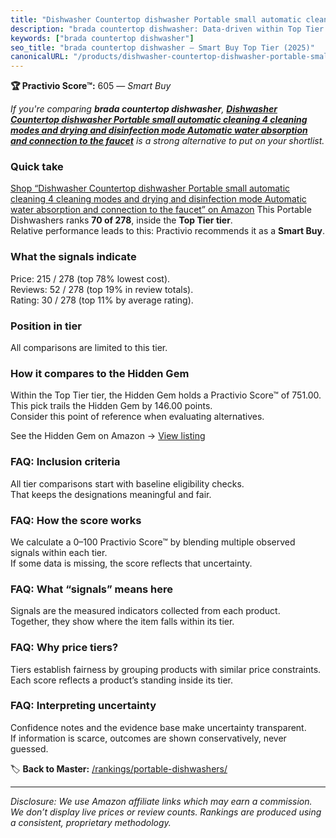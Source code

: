 ```yaml
---
title: "Dishwasher Countertop dishwasher Portable small automatic cleaning 4 cleaning modes and drying and disinfection mode Automatic water absorption and connection to the faucet"
description: "brada countertop dishwasher: Data-driven within Top Tier ranking using the Practivio Score™. Positioned by quality, value, demand, findability, momentum."
keywords: ["brada countertop dishwasher"]
seo_title: "brada countertop dishwasher — Smart Buy Top Tier (2025)"
canonicalURL: "/products/dishwasher-countertop-dishwasher-portable-small-automatic-cleaning-4-cleaning-modes-and-drying-and-disinfection-mode-automatic-water-absorption-and-connection-to-the-faucet-B0FCC5HSNM/"
---
```


**🏆 Practivio Score™:** 605 — _Smart Buy_


*If you're comparing **brada countertop dishwasher**, **[Dishwasher Countertop dishwasher Portable small automatic cleaning 4 cleaning modes and drying and disinfection mode Automatic water absorption and connection to the faucet](https://www.amazon.com/dp/B0FCC5HSNM?tag=practivio-20)** is a strong alternative to put on your shortlist.*
### Quick take
[Shop “Dishwasher Countertop dishwasher Portable small automatic cleaning 4 cleaning modes and drying and disinfection mode Automatic water absorption and connection to the faucet” on Amazon](https://www.amazon.com/dp/B0FCC5HSNM?tag=practivio-20)
This Portable Dishwashers ranks **70 of 278**, inside the **Top Tier tier**.  
Relative performance leads to this: Practivio recommends it as a **Smart Buy**.

### What the signals indicate
Price: 215 / 278 (top 78% lowest cost).  
Reviews: 52 / 278 (top 19% in review totals).  
Rating: 30 / 278 (top 11% by average rating).  

### Position in tier
All comparisons are limited to this tier.

### How it compares to the Hidden Gem
Within the Top Tier tier, the Hidden Gem holds a Practivio Score™ of 751.00.  
This pick trails the Hidden Gem by 146.00 points.  
Consider this point of reference when evaluating alternatives.  

See the Hidden Gem on Amazon → [View listing](https://www.amazon.com/dp/B08N6WV3HX?tag=practivio-20)

### FAQ: Inclusion criteria
All tier comparisons start with baseline eligibility checks.  
That keeps the designations meaningful and fair.

### FAQ: How the score works
We calculate a 0–100 Practivio Score™ by blending multiple observed signals within each tier.  
If some data is missing, the score reflects that uncertainty.

### FAQ: What “signals” means here
Signals are the measured indicators collected from each product.  
Together, they show where the item falls within its tier.

### FAQ: Why price tiers?
Tiers establish fairness by grouping products with similar price constraints.  
Each score reflects a product’s standing inside its tier.

### FAQ: Interpreting uncertainty
Confidence notes and the evidence base make uncertainty transparent.  
If information is scarce, outcomes are shown conservatively, never guessed.


🏷️ **Back to Master:** [/rankings/portable-dishwashers/](/rankings/portable-dishwashers/)

---
_Disclosure: We use Amazon affiliate links which may earn a commission. We don’t display live prices or review counts. Rankings are produced using a consistent, proprietary methodology._
